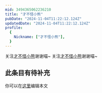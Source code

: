 ```yaml
---
mid: 3494365062236210
title: "才不怪小熊"
pubDate: "2024-11-04T11:22:12.124Z"
updatedDate: "2024-11-04T11:22:12.124Z"
profile:
  {
    Nickname: ["才不怪小熊"],
  }
---
```


关注[才不怪小熊](https://space.bilibili.com/3494365062236210)谢谢喵~ 关注[才不怪小熊](https://space.bilibili.com/3494365062236210)谢谢喵~

## 此条目有待补充
你可以在[这里](https://github.com/Yuhanawa/VTuber.ICU/edit/master/src/content/v/才不怪小熊/index.md)编辑本文
